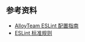 






















## 参考资料

- [AlloyTeam ESLint 配置指南](http://www.alloyteam.com/2017/08/13065/)
- [ESLint 标准规则](https://github.com/AlloyTeam/eslint-config-alloy/blob/master/index.js)